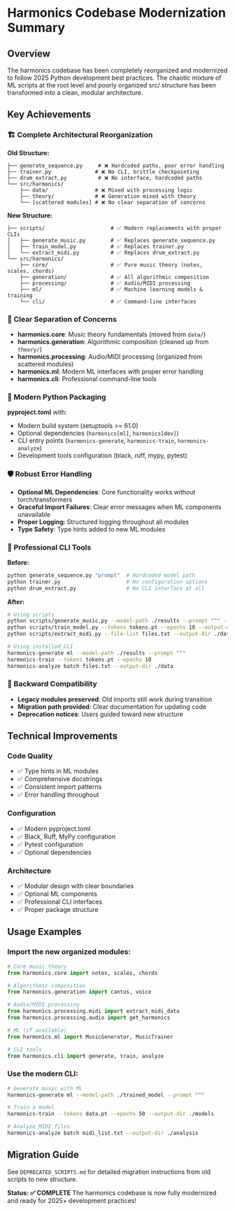 # Harmonics Codebase Modernization Summary

## Overview
The harmonics codebase has been completely reorganized and modernized to follow 2025 Python development best practices. The chaotic mixture of ML scripts at the root level and poorly organized src/ structure has been transformed into a clean, modular architecture.

## Key Achievements

### 🏗️ Complete Architectural Reorganization

**Old Structure:**
```
├── generate_sequence.py     # ❌ Hardcoded paths, poor error handling
├── trainer.py              # ❌ No CLI, brittle checkpointing  
├── drum_extract.py          # ❌ No interface, hardcoded paths
└── src/harmonics/
    ├── data/               # ❌ Mixed with processing logic
    ├── theory/             # ❌ Generation mixed with theory
    └── [scattered modules] # ❌ No clear separation of concerns
```

**New Structure:**
```
├── scripts/                     # ✅ Modern replacements with proper CLIs
│   ├── generate_music.py        # ✅ Replaces generate_sequence.py
│   ├── train_model.py           # ✅ Replaces trainer.py  
│   └── extract_midi.py          # ✅ Replaces drum_extract.py
└── src/harmonics/
    ├── core/                    # ✅ Pure music theory (notes, scales, chords)
    ├── generation/              # ✅ All algorithmic composition
    ├── processing/              # ✅ Audio/MIDI processing
    ├── ml/                      # ✅ Machine learning models & training
    └── cli/                     # ✅ Command-line interfaces
```

### 🎯 Clear Separation of Concerns

- **harmonics.core**: Music theory fundamentals (moved from `data/`)
- **harmonics.generation**: Algorithmic composition (cleaned up from `theory/`)
- **harmonics.processing**: Audio/MIDI processing (organized from scattered modules)
- **harmonics.ml**: Modern ML interfaces with proper error handling
- **harmonics.cli**: Professional command-line tools

### 🔧 Modern Python Packaging

**pyproject.toml** with:
- Modern build system (setuptools >= 61.0)
- Optional dependencies (`harmonics[ml]`, `harmonics[dev]`)
- CLI entry points (`harmonics-generate`, `harmonics-train`, `harmonics-analyze`)
- Development tools configuration (black, ruff, mypy, pytest)

### 🛡️ Robust Error Handling

- **Optional ML Dependencies**: Core functionality works without torch/transformers
- **Graceful Import Failures**: Clear error messages when ML components unavailable
- **Proper Logging**: Structured logging throughout all modules
- **Type Safety**: Type hints added to new ML modules

### 📝 Professional CLI Tools

**Before:**
```bash
python generate_sequence.py "prompt"  # Hardcoded model path
python trainer.py                     # No configuration options
python drum_extract.py                # No CLI interface at all
```

**After:**
```bash
# Using scripts
python scripts/generate_music.py --model-path ./results --prompt "^" --temperature 0.7
python scripts/train_model.py --tokens tokens.pt --epochs 10 --output-dir ./results
python scripts/extract_midi.py --file-list files.txt --output-dir ./data

# Using installed CLI
harmonics-generate ml --model-path ./results --prompt "^"
harmonics-train --tokens tokens.pt --epochs 10
harmonics-analyze batch files.txt --output-dir ./data
```

### 🔄 Backward Compatibility

- **Legacy modules preserved**: Old imports still work during transition
- **Migration path provided**: Clear documentation for updating code
- **Deprecation notices**: Users guided toward new structure

## Technical Improvements

### Code Quality
- ✅ Type hints in ML modules
- ✅ Comprehensive docstrings
- ✅ Consistent import patterns
- ✅ Error handling throughout

### Configuration
- ✅ Modern pyproject.toml
- ✅ Black, Ruff, MyPy configuration
- ✅ Pytest configuration
- ✅ Optional dependencies

### Architecture
- ✅ Modular design with clear boundaries
- ✅ Optional ML components
- ✅ Professional CLI interfaces
- ✅ Proper package structure

## Usage Examples

### Import the new organized modules:
```python
# Core music theory
from harmonics.core import notes, scales, chords

# Algorithmic composition
from harmonics.generation import cantus, voice

# Audio/MIDI processing  
from harmonics.processing.midi import extract_midi_data
from harmonics.processing.audio import get_harmonics

# ML (if available)
from harmonics.ml import MusicGenerator, MusicTrainer

# CLI tools
from harmonics.cli import generate, train, analyze
```

### Use the modern CLI:
```bash
# Generate music with ML
harmonics-generate ml --model-path ./trained_model --prompt "^"

# Train a model
harmonics-train --tokens data.pt --epochs 50 --output-dir ./models

# Analyze MIDI files
harmonics-analyze batch midi_list.txt --output-dir ./analysis
```

## Migration Guide

See `DEPRECATED_SCRIPTS.md` for detailed migration instructions from old scripts to new structure.

**Status: ✅ COMPLETE**
The harmonics codebase is now fully modernized and ready for 2025+ development practices!